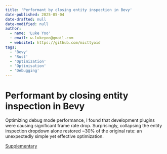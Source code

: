 ```yaml
---
title: 'Performant by closing entity inspection in Bevy'
date-published: 2025-05-04
date-drafted: null
date-modified: null
author:
  - name: 'Luke Yoo'
  - email: w.lukeyoo@gmail.com
  - website1: https://github.com/micttyoid
tags:
  - 'Bevy'
  - 'Rust'
  - 'Optimization'
  - 'Optimisation'
  - 'Debugging'
---
```


# Performant by closing entity inspection in Bevy

Optimizing debug mode performance, I found that development plugins were causing significant frame rate drop. Surprisingly, collapsing the entity inspection dropdown alone restored ~30% of the original rate: an unexpectedly simple yet effective optimization.

[Supplementary](https://youtu.be/LecH1C8iVkI)